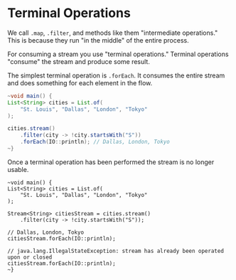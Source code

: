 # Terminal Operations

We call `.map`, `.filter`, and methods like them "intermediate operations."
This is because they run "in the middle" of the entire process.

For consuming a stream you use "terminal operations." Terminal operations
"consume" the stream and produce some result.

The simplest terminal operation is `.forEach`. It consumes the entire stream and does
something for each element in the flow.

```java
~void main() {
List<String> cities = List.of(
    "St. Louis", "Dallas", "London", "Tokyo"
);

cities.stream()
    .filter(city -> !city.startsWith("S"))
    .forEach(IO::println); // Dallas, London, Tokyo
~}
```

Once a terminal operation has been performed the stream is no longer
usable.

```java,panics
~void main() {
List<String> cities = List.of(
    "St. Louis", "Dallas", "London", "Tokyo"
);

Stream<String> citiesStream = cities.stream()
    .filter(city -> !city.startsWith("S"));

// Dallas, London, Tokyo
citiesStream.forEach(IO::println);

// java.lang.IllegalStateException: stream has already been operated upon or closed
citiesStream.forEach(IO::println);
~}
```